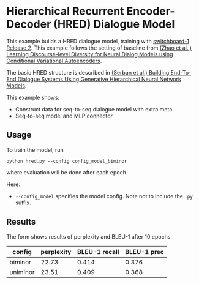 # Hierarchical Recurrent Encoder-Decoder (HRED) Dialogue Model

This example builds a HRED dialogue model, training with [switchboard-1 Release 2](https://catalog.ldc.upenn.edu/ldc97s62). This example follows the setting of baseline from [(Zhao et al. ) Learning Discourse-level Diversity for Neural Dialog Models using Conditional Variational Autoencoders](https://arxiv.org/abs/1703.10960).

The basic HRED structure is described in [(Serban et al.) Building End-To-End Dialogue Systems Using Generative Hierarchical Neural Network Models](https://arxiv.org/abs/1507.04808).

This example shows:
+ Construct data for seq-to-seq dialogue model with extra meta.
+ Seq-to-seq model and MLP connector.

## Usage

To train the model, run

```
python hred.py --config config_model_biminor
```

where evaluation will be done after each epoch. 

Here:
+ `--config_model` specifies the model config. Note not to include the `.py` suffix.


## Results

The form shows results of perplexity and BLEU-1 after 10 epochs

| config  | perplexity | BLEU-1 recall | BLEU-1 prec |
| --------| -----------| --------------| ------------|
| biminor | 22.73      | 0.414         | 0.376       |
| uniminor| 23.51      | 0.409         | 0.368       |  


